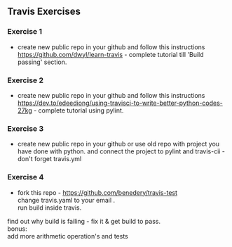 ## Travis Exercises

### Exercise 1

- create new public repo in your github and follow this instructions  
  https://github.com/dwyl/learn-travis - complete tutorial till 'Build passing' section.

### Exercise 2

- create new public repo in your github and follow this instructions  
  https://dev.to/edeediong/using-travisci-to-write-better-python-codes-27kg - complete tutorial using pylint.

### Exercise 3

- create new public repo in your github or use old repo with project you have done with python. and connect the project to pylint and travis-cii - don't forget travis.yml

### Exercise 4

- fork this repo - https://github.com/benedery/travis-test  
  change travis.yaml to your email .  
  run build inside travis.

find out why build is failing - fix it & get build to pass.  
 bonus:  
add more arithmetic operation's and tests
